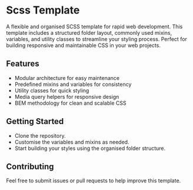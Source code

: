 # Scss Template
A flexible and organised SCSS template for rapid web development. This template includes a structured folder layout, commonly used mixins, variables, and utility classes to streamline your styling process. Perfect for building responsive and maintainable CSS in your web projects.

## Features
- Modular architecture for easy maintenance
- Predefined mixins and variables for consistency
- Utility classes for quick styling
- Media query helpers for responsive design
- BEM methodology for clean and scalable CSS

## Getting Started
- Clone the repository.
- Customise the variables and mixins as needed.
- Start building your styles using the organised folder structure.

## Contributing
Feel free to submit issues or pull requests to help improve this template.

